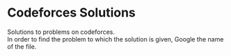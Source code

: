 # Codeforces Solutions
Solutions to problems on codeforces.<br>
In order to find the problem to which the solution is given, Google the name of the file.
